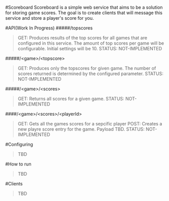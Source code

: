 #Scoreboard
Scoreboard is a simple web service that aims to be a solution for storing game scores. The goal is to create clients that will message this service and store a player's score for you.


#API(Work In Progress)
#####/topscores
>GET: Produces results of the top scores for all games that are configured in this service. The amount of top scores per game will be configurable. Initial settings will be 10.
>STATUS: NOT-IMPLEMENTED

#####/\<game\>/\<topscore\>
>GET: Produces only the topscores for given game. The number of scores returned is determined by the configured parameter.
>STATUS: NOT-IMPLEMENTED

#####/\<game\>/\<scores\>
>GET: Returns all scores for a given game.
>STATUS: NOT-IMPLEMENTED

####/\<game\>/\<scores\>/\<playerId\>
>GET: Gets all the games scores for a sepcific player
>POST: Creates a new playre score entry for the game. Payload TBD.
>STATUS: NOT-IMPLEMENTED

#Configuring
>TBD

#How to run
>TBD

#Clients
>TBD

